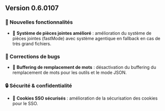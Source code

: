 ## Version 0.6.0107

### 🚀 Nouvelles fonctionnalités

- 📎 **Système de pièces jointes amélioré** : amélioration du système de pièces jointes (fastMode) avec système agentique en fallback en cas de très grand fichiers.

### 🐛 Corrections de bugs

- 🔧 **Buffering de remplacement de mots** : désactivation du buffering du remplacement de mots pour les outils et le mode JSON.

### 🔒 Sécurité & confidentialité

- 🍪 **Cookies SSO sécurisés** : amélioration de la sécurisation des cookies pour le SSO.
